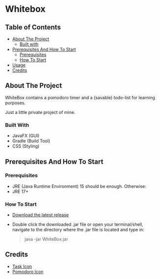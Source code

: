 # Whitebox

## Table of Contents
* [About The Project](#about)
    * [Built with](#built-with)
* [Prerequisites And How To Start](#prerequisites-and-how-to-start)
    * [Prerequisites](#prerequisites)
    * [How To Start](#how-to-start)
* [Usage](#usage)
* [Credits](#credits)

<a name="about"/>

## About The Project
WhiteBox contains a pomodoro timer and a (savable) todo-list for learning purposes.

Just a little private project of mine.

<a name="built-with"/>

### Built With
* JavaFX (GUI)
* Gradle (Build Tool)
* CSS (Styling)

<a name="prerequisites-and-how-to-start"/>

## Prerequisites And How To Start

<a name="prerequisites"/>

### Prerequisites

* JRE (Java Runtime Environment) 15 should be enough. Otherwise:
* JRE 17+

<a name="how-to-start"/>

### How To Start

* <a href="https://github.com/m00e/whitebox/releases">Download the latest release</a> 
* Double click the downloaded .jar file or open your terminal/shell, navigate to the directory where the .jar file is located and type in:

   > java -jar WhiteBox.jar

<a name="credits"/>

## Credits

* <a href="https://www.freeiconspng.com/img/17803">Task Icon</a>
* <a href="https://thenounproject.com/term/pomodoro/921666/">Pomodoro Icon</a>
